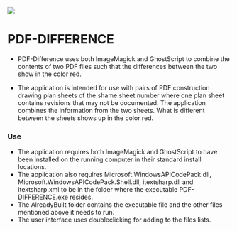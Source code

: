 ![](PDF-DIFFERENCE/Icon/PDF_Delta.ico)
# PDF-DIFFERENCE  

- PDF-Difference uses both ImageMagick and GhostScript to combine the contents of two PDF
files such that the differences between the two show in the color red.

- The application is intended for use with pairs of PDF construction drawing plan sheets of the shame sheet number where one plan sheet contains revisions that may not be documented. The application combines the information from the two sheets. What is different between the sheets shows up in the color red.

### Use

- The application requires both ImageMagick and GhostScript to have been installed on the running computer in their standard install locations.
- The application also requires Microsoft.WindowsAPICodePack.dll, Microsoft.WindowsAPICodePack.Shell.dll, itextsharp.dll and itextsharp.xml to be in the folder where the executable PDF-DIFFERENCE.exe resides.
- The AlreadyBuilt folder contains the executable file and the other files mentioned above it needs to run.
- The user interface uses doubleclicking for adding to the files lists.   
